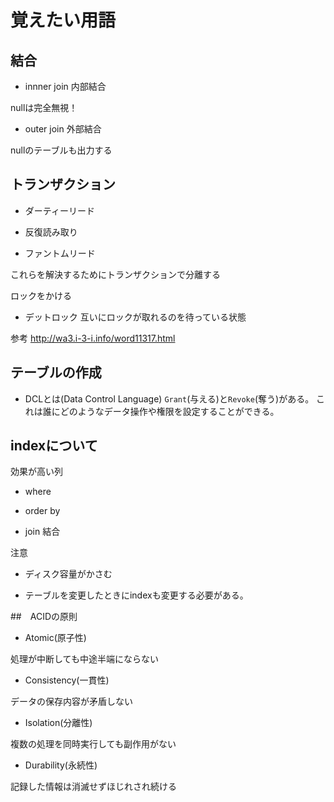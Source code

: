 # 覚えたい用語

## 結合

 - innner join 内部結合

  nullは完全無視！


 - outer join 外部結合

  nullのテーブルも出力する


## トランザクション

- ダーティーリード

- 反復読み取り

- ファントムリード

これらを解決するためにトランザクションで分離する

ロックをかける

- デットロック
  互いにロックが取れるのを待っている状態

参考
http://wa3.i-3-i.info/word11317.html


## テーブルの作成
- DCLとは(Data Control Language)
`Grant`(与える)と`Revoke`(奪う)がある。
これは誰にどのようなデータ操作や権限を設定することができる。


## indexについて

効果が高い列

- where

- order by

- join 結合

注意

- ディスク容量がかさむ

- テーブルを変更したときにindexも変更する必要がある。

##　ACIDの原則

- Atomic(原子性)

処理が中断しても中途半端にならない

- Consistency(一貫性)

データの保存内容が矛盾しない

- Isolation(分離性)

複数の処理を同時実行しても副作用がない

- Durability(永続性)

記録した情報は消滅せずほじれされ続ける

